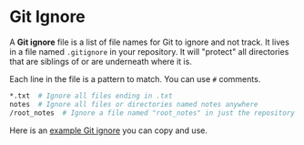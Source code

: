 # Git Ignore
A **Git ignore** file is a list of file names for Git to ignore and not track.
It lives in a file named `.gitignore` in your repository.
It will "protect" all directories that are siblings of or are underneath where it is.

Each line in the file is a pattern to match.
You can use `#` comments.

```sh
*.txt  # Ignore all files ending in .txt
notes  # Ignore all files or directories named notes anywhere
/root_notes  # Ignore a file named "root_notes" in just the repository root
```

Here is an [example Git ignore](../demos/example_gitignore) you can copy and use.
